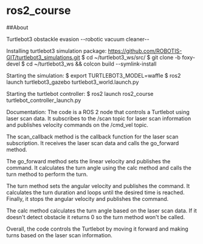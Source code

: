 # ros2_course
##About

Turtlebot3 obstackle evasion --robotic vacuum cleaner--

Installing turtlebot3 simulation package: https://github.com/ROBOTIS-GIT/turtlebot3_simulations.git
  $ cd ~/turtlebot3_ws/src/
  $ git clone -b foxy-devel 
  $ cd ~/turtlebot3_ws && colcon build --symlink-install
  
Starting the simulation:
  $ export TURTLEBOT3_MODEL=waffle
  $ ros2 launch turtlebot3_gazebo turtlebot3_world.launch.py
  
Starting the turtlebot controller:
  $ ros2 launch ros2_course turtlebot_controller_launch.py

Documentation:
The code is a ROS 2 node that controls a Turtlebot using laser scan data. It subscribes to the /scan topic for laser scan information and publishes velocity commands on the /cmd_vel topic.

The scan_callback method is the callback function for the laser scan subscription. It receives the laser scan data and calls the go_forward method.

The go_forward method sets the linear velocity and publishes the command. It calculates the turn angle using the calc method and calls the turn method to perform the turn.

The turn method sets the angular velocity and publishes the command. It calculates the turn duration and loops until the desired time is reached. Finally, it stops the angular velocity and publishes the command.

The calc method calculates the turn angle based on the laser scan data. If it doesn't detect obstacle it returns 0 so the turn method won't be called.

Overall, the code controls the Turtlebot by moving it forward and making turns based on the laser scan information.
